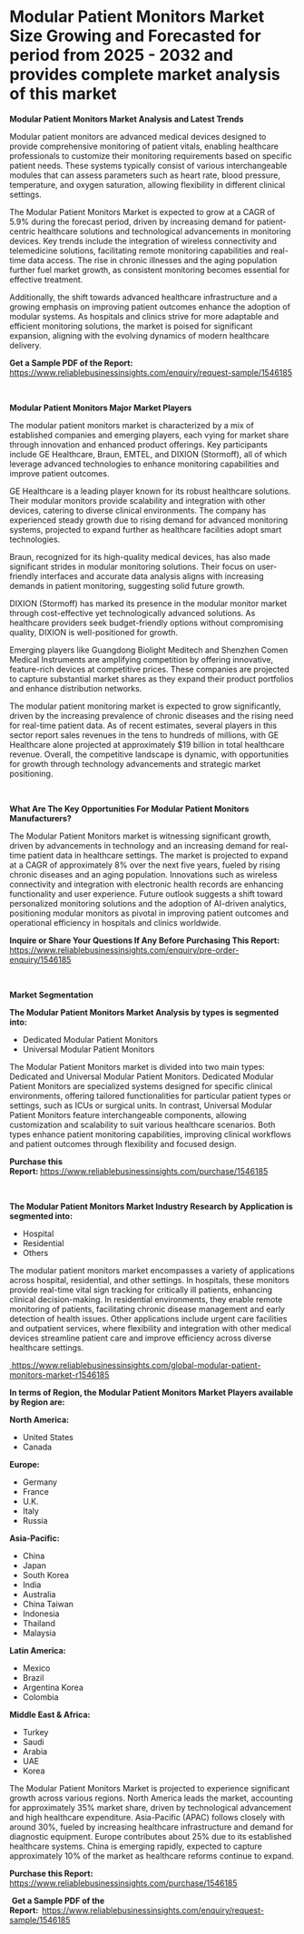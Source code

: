 <p><h1>Modular Patient Monitors Market Size Growing and Forecasted for period from 2025 - 2032 and provides complete market analysis of this market</h1></p><p><strong>Modular Patient Monitors Market Analysis and Latest Trends</strong></p>
<p><p>Modular patient monitors are advanced medical devices designed to provide comprehensive monitoring of patient vitals, enabling healthcare professionals to customize their monitoring requirements based on specific patient needs. These systems typically consist of various interchangeable modules that can assess parameters such as heart rate, blood pressure, temperature, and oxygen saturation, allowing flexibility in different clinical settings.</p><p>The Modular Patient Monitors Market is expected to grow at a CAGR of 5.9% during the forecast period, driven by increasing demand for patient-centric healthcare solutions and technological advancements in monitoring devices. Key trends include the integration of wireless connectivity and telemedicine solutions, facilitating remote monitoring capabilities and real-time data access. The rise in chronic illnesses and the aging population further fuel market growth, as consistent monitoring becomes essential for effective treatment. </p><p>Additionally, the shift towards advanced healthcare infrastructure and a growing emphasis on improving patient outcomes enhance the adoption of modular systems. As hospitals and clinics strive for more adaptable and efficient monitoring solutions, the market is poised for significant expansion, aligning with the evolving dynamics of modern healthcare delivery.</p></p>
<p><strong>Get a Sample PDF of the Report:&nbsp;</strong> <a href="https://www.reliablebusinessinsights.com/enquiry/request-sample/1546185?utm_campaign=3177&utm_medium=2&utm_source=Github&utm_content=ia&utm_term=14042025&utm_id=modular-patient-monitors">https://www.reliablebusinessinsights.com/enquiry/request-sample/1546185</a></p>
<p>&nbsp;</p>
<p><strong>Modular Patient Monitors Major Market Players</strong></p>
<p><p>The modular patient monitors market is characterized by a mix of established companies and emerging players, each vying for market share through innovation and enhanced product offerings. Key participants include GE Healthcare, Braun, EMTEL, and DIXION (Stormoff), all of which leverage advanced technologies to enhance monitoring capabilities and improve patient outcomes.</p><p>GE Healthcare is a leading player known for its robust healthcare solutions. Their modular monitors provide scalability and integration with other devices, catering to diverse clinical environments. The company has experienced steady growth due to rising demand for advanced monitoring systems, projected to expand further as healthcare facilities adopt smart technologies.</p><p>Braun, recognized for its high-quality medical devices, has also made significant strides in modular monitoring solutions. Their focus on user-friendly interfaces and accurate data analysis aligns with increasing demands in patient monitoring, suggesting solid future growth.</p><p>DIXION (Stormoff) has marked its presence in the modular monitor market through cost-effective yet technologically advanced solutions. As healthcare providers seek budget-friendly options without compromising quality, DIXION is well-positioned for growth.</p><p>Emerging players like Guangdong Biolight Meditech and Shenzhen Comen Medical Instruments are amplifying competition by offering innovative, feature-rich devices at competitive prices. These companies are projected to capture substantial market shares as they expand their product portfolios and enhance distribution networks.</p><p>The modular patient monitoring market is expected to grow significantly, driven by the increasing prevalence of chronic diseases and the rising need for real-time patient data. As of recent estimates, several players in this sector report sales revenues in the tens to hundreds of millions, with GE Healthcare alone projected at approximately $19 billion in total healthcare revenue. Overall, the competitive landscape is dynamic, with opportunities for growth through technology advancements and strategic market positioning.</p></p>
<p>&nbsp;</p>
<p><strong>What Are The Key Opportunities For Modular Patient Monitors Manufacturers?</strong></p>
<p><p>The Modular Patient Monitors market is witnessing significant growth, driven by advancements in technology and an increasing demand for real-time patient data in healthcare settings. The market is projected to expand at a CAGR of approximately 8% over the next five years, fueled by rising chronic diseases and an aging population. Innovations such as wireless connectivity and integration with electronic health records are enhancing functionality and user experience. Future outlook suggests a shift toward personalized monitoring solutions and the adoption of AI-driven analytics, positioning modular monitors as pivotal in improving patient outcomes and operational efficiency in hospitals and clinics worldwide.</p></p>
<p><strong>Inquire or Share Your Questions If Any Before Purchasing This Report:</strong> <a href="https://www.reliablebusinessinsights.com/enquiry/pre-order-enquiry/1546185?utm_campaign=3177&utm_medium=2&utm_source=Github&utm_content=ia&utm_term=14042025&utm_id=modular-patient-monitors">https://www.reliablebusinessinsights.com/enquiry/pre-order-enquiry/1546185</a></p>
<p>&nbsp;</p>
<p><strong>Market Segmentation</strong></p>
<p><strong>The Modular Patient Monitors Market Analysis by types is segmented into:</strong></p>
<p><ul><li>Dedicated Modular Patient Monitors</li><li>Universal Modular Patient Monitors</li></ul></p>
<p><p>The Modular Patient Monitors market is divided into two main types: Dedicated and Universal Modular Patient Monitors. Dedicated Modular Patient Monitors are specialized systems designed for specific clinical environments, offering tailored functionalities for particular patient types or settings, such as ICUs or surgical units. In contrast, Universal Modular Patient Monitors feature interchangeable components, allowing customization and scalability to suit various healthcare scenarios. Both types enhance patient monitoring capabilities, improving clinical workflows and patient outcomes through flexibility and focused design.</p></p>
<p><strong>Purchase this Report:&nbsp;</strong><a href="https://www.reliablebusinessinsights.com/purchase/1546185?utm_campaign=3177&utm_medium=2&utm_source=Github&utm_content=ia&utm_term=14042025&utm_id=modular-patient-monitors">https://www.reliablebusinessinsights.com/purchase/1546185</a></p>
<p>&nbsp;</p>
<p><strong>The Modular Patient Monitors Market Industry Research by Application is segmented into:</strong></p>
<p><ul><li>Hospital</li><li>Residential</li><li>Others</li></ul></p>
<p><p>The modular patient monitors market encompasses a variety of applications across hospital, residential, and other settings. In hospitals, these monitors provide real-time vital sign tracking for critically ill patients, enhancing clinical decision-making. In residential environments, they enable remote monitoring of patients, facilitating chronic disease management and early detection of health issues. Other applications include urgent care facilities and outpatient services, where flexibility and integration with other medical devices streamline patient care and improve efficiency across diverse healthcare settings.</p></p>
<p><a href="https://www.reliablebusinessinsights.com/global-modular-patient-monitors-market-r1546185?utm_campaign=3177&utm_medium=2&utm_source=Github&utm_content=ia&utm_term=14042025&utm_id=modular-patient-monitors">&nbsp;https://www.reliablebusinessinsights.com/global-modular-patient-monitors-market-r1546185</a></p>
<p><strong>In terms of Region, the Modular Patient Monitors Market Players available by Region are:</strong></p>
<p>
    <p> <strong> North America: </strong>
        <ul>
            <li>United States</li>
            <li>Canada</li>
        </ul>
        </p> 
    <p> <strong> Europe: </strong>
        <ul>
            <li>Germany</li>
            <li>France</li>
            <li>U.K.</li>
            <li>Italy</li>
            <li>Russia</li>
        </ul>
        </p> 
    <p> <strong> Asia-Pacific: </strong>
        <ul>
            <li>China</li>
            <li>Japan</li>
            <li>South Korea</li>
            <li>India</li>
            <li>Australia</li>
            <li>China Taiwan</li>
            <li>Indonesia</li>
            <li>Thailand</li>
            <li>Malaysia</li>
        </ul>
        </p> 
    <p> <strong> Latin America: </strong>
        <ul>
            <li>Mexico</li>
            <li>Brazil</li>
            <li>Argentina Korea</li>
            <li>Colombia</li>
        </ul>
        </p> 
    <p> <strong> Middle East & Africa: </strong>
        <ul>
            <li>Turkey</li>
            <li>Saudi</li>
            <li>Arabia</li>
            <li>UAE</li>
            <li>Korea</li>
        </ul>
    </p>
    </p>
<p><p>The Modular Patient Monitors Market is projected to experience significant growth across various regions. North America leads the market, accounting for approximately 35% market share, driven by technological advancement and high healthcare expenditure. Asia-Pacific (APAC) follows closely with around 30%, fueled by increasing healthcare infrastructure and demand for diagnostic equipment. Europe contributes about 25% due to its established healthcare systems. China is emerging rapidly, expected to capture approximately 10% of the market as healthcare reforms continue to expand.</p></p>
<p><strong>Purchase this Report: </strong><a href="https://www.reliablebusinessinsights.com/purchase/1546185?utm_campaign=3177&utm_medium=2&utm_source=Github&utm_content=ia&utm_term=14042025&utm_id=modular-patient-monitors">https://www.reliablebusinessinsights.com/purchase/1546185</a></p>
<p>&nbsp;<strong>Get a Sample PDF of the Report:&nbsp;&nbsp;</strong><a href="https://www.reliablebusinessinsights.com/enquiry/request-sample/1546185?utm_campaign=3177&utm_medium=2&utm_source=Github&utm_content=ia&utm_term=14042025&utm_id=modular-patient-monitors">https://www.reliablebusinessinsights.com/enquiry/request-sample/1546185</a></p>
<p><strong></strong></p>
<p><p></p><p></p><p></p></p>